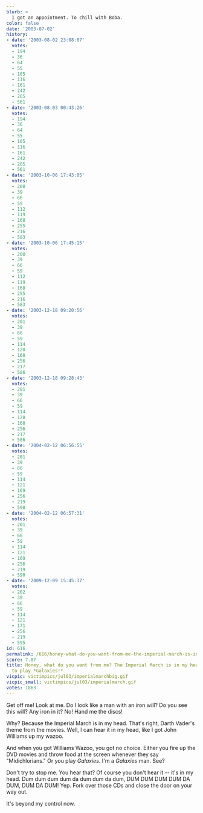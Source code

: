 ```yaml
---
blurb: >
  I got an appointment. To chill with Boba.
color: false
date: '2003-07-02'
history:
- date: '2003-08-02 23:08:07'
  votes:
  - 194
  - 36
  - 64
  - 55
  - 105
  - 116
  - 161
  - 242
  - 205
  - 561
- date: '2003-08-03 00:43:26'
  votes:
  - 194
  - 36
  - 64
  - 55
  - 105
  - 116
  - 161
  - 242
  - 205
  - 561
- date: '2003-10-06 17:43:05'
  votes:
  - 200
  - 39
  - 66
  - 59
  - 112
  - 119
  - 168
  - 255
  - 216
  - 583
- date: '2003-10-06 17:45:15'
  votes:
  - 200
  - 39
  - 66
  - 59
  - 112
  - 119
  - 168
  - 255
  - 216
  - 583
- date: '2003-12-18 09:20:56'
  votes:
  - 201
  - 39
  - 66
  - 59
  - 114
  - 120
  - 168
  - 256
  - 217
  - 586
- date: '2003-12-18 09:28:43'
  votes:
  - 201
  - 39
  - 66
  - 59
  - 114
  - 120
  - 168
  - 256
  - 217
  - 586
- date: '2004-02-12 06:56:55'
  votes:
  - 201
  - 39
  - 66
  - 59
  - 114
  - 121
  - 169
  - 256
  - 219
  - 590
- date: '2004-02-12 06:57:31'
  votes:
  - 201
  - 39
  - 66
  - 59
  - 114
  - 121
  - 169
  - 256
  - 219
  - 590
- date: '2009-12-09 15:45:37'
  votes:
  - 202
  - 39
  - 66
  - 59
  - 114
  - 121
  - 171
  - 256
  - 219
  - 595
id: 616
permalink: /616/honey-what-do-you-want-from-me-the-imperial-march-is-in-my-head-i-have-to-play-galaxies/
score: 7.07
title: Honey, what do you want from me? The Imperial March is in my head. I *have*
  to play *Galaxies!*
vicpic: victimpics/jul03/imperialmarchbig.gif
vicpic_small: victimpics/jul03/imperialmarch.gif
votes: 1863
---
```


Get off me! Look at me. Do I look like a man with an iron will? Do you
see this will? Any iron in it? No! Hand me the discs!

Why? Because the Imperial March is in my head. That's right, Darth
Vader's theme from the movies. Well, I can hear it in my head, like I
got John Williams up my wazoo.

And when you got Williams Wazoo, you got no choice. Either you fire up
the DVD movies and throw food at the screen whenever they say
"Midichlorians." Or you play *Galaxies*. I'm a *Galaxies* man. See?

Don't try to stop me. You hear that? Of course you don't hear it -- it's
in my head. Dum dum dum dum da dum dum da dum, DUM DUM DUM DUM DA DUM,
DUM DA DUM! Yep. Fork over those CDs and close the door on your way out.

It's beyond my control now.